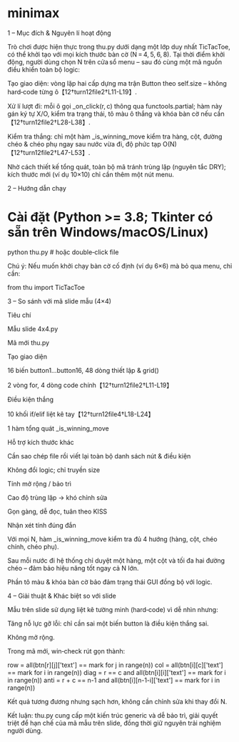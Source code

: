  # minimax

1 – Mục đích & Nguyên lí hoạt động

Trò chơi được hiện thực trong thu.py dưới dạng một lớp duy nhất TicTacToe, có thể khởi tạo với mọi kích thước bàn cờ (N = 4, 5, 6, 8). Tại thời điểm khởi động, người dùng chọn N trên cửa sổ menu – sau đó cùng một mã nguồn điều khiển toàn bộ logic:

Tạo giao diện: vòng lặp hai cấp dựng ma trận Button theo self.size – không hard‑code từng ô【12†turn12file2†L11-L19】.

Xử lí lượt đi: mỗi ô gọi _on_click(r, c) thông qua functools.partial; hàm này gán ký tự X/O, kiểm tra trạng thái, tô màu ô thắng và khóa bàn cờ nếu cần【12†turn12file2†L28-L38】.

Kiểm tra thắng: chỉ một hàm _is_winning_move kiểm tra hàng, cột, đường chéo & chéo phụ ngay sau nước vừa đi, độ phức tạp O(N)【12†turn12file2†L47-L53】.

Nhờ cách thiết kế tổng quát, toàn bộ mã tránh trùng lặp (nguyên tắc DRY); kích thước mới (ví dụ 10×10) chỉ cần thêm một nút menu.

2 – Hướng dẫn chạy

# Cài đặt (Python >= 3.8; Tkinter có sẵn trên Windows/macOS/Linux)
python thu.py      # hoặc double‑click file

Chú ý: Nếu muốn khởi chạy bàn cờ cố định (ví dụ 6×6) mà bỏ qua menu, chỉ cần:

from thu import TicTacToe


3 – So sánh với mã slide mẫu (4×4)

Tiêu chí

Mẫu slide 4x4.py

Mã mới thu.py

Tạo giao diện

16 biến button1…button16, 48 dòng thiết lập & grid()

2 vòng for, 4 dòng code chính【12†turn12file2†L11-L19】

Điều kiện thắng

10 khối if/elif liệt kê tay【12†turn12file4†L18-L24】

1 hàm tổng quát _is_winning_move

Hỗ trợ kích thước khác

Cần sao chép file rồi viết lại toàn bộ danh sách nút & điều kiện

Không đổi logic; chỉ truyền size

Tính mở rộng / bảo trì

Cao độ trùng lặp → khó chỉnh sửa

Gọn gàng, dễ đọc, tuân theo KISS

Nhận xét tính đúng đắn

Với mọi N, hàm _is_winning_move kiểm tra đủ 4 hướng (hàng, cột, chéo chính, chéo phụ).

Sau mỗi nước đi hệ thống chỉ duyệt một hàng, một cột và tối đa hai đường chéo – đảm bảo hiệu năng tốt ngay cả N lớn.

Phần tô màu & khóa bàn cờ bảo đảm trạng thái GUI đồng bộ với logic.

4 – Giải thuật & Khác biệt so với slide

Mẫu trên slide sử dụng liệt kê tường minh (hard‑code) vì dễ nhìn nhưng:

Tăng nỗ lực gỡ lỗi: chỉ cần sai một biến button là điều kiện thắng sai.

Không mở rộng.

Trong mã mới, win‑check rút gọn thành:

row  = all(btn[r][j]['text'] == mark for j in range(n))
col  = all(btn[i][c]['text'] == mark for i in range(n))
diag = r == c and all(btn[i][i]['text'] == mark for i in range(n))
anti = r + c == n-1 and all(btn[i][n-1-i]['text'] == mark for i in range(n))

Kết quả tương đương nhưng sạch hơn, không cần chỉnh sửa khi thay đổi N.

Kết luận: thu.py cung cấp một kiến trúc generic và dễ bảo trì, giải quyết triệt để hạn chế của mã mẫu trên slide, đồng thời giữ nguyên trải nghiệm người dùng.


